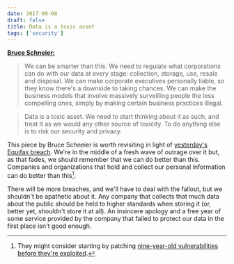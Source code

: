 ```yaml
---
date: 2017-09-08
draft: false
title: Data is a toxic asset
tags: ['security']
---
```


**[Bruce Schneier:](https://www.schneier.com/blog/archives/2016/03/data_is_a_toxic.html)**

> We can be smarter than this. We need to regulate what corporations can do with our data at every stage: collection, storage, use, resale and disposal. We can make corporate executives personally liable, so they know there's a downside to taking chances. We can make the business models that involve massively surveilling people the less compelling ones, simply by making certain business practices illegal.<!-- excerpt -->

> Data is a toxic asset. We need to start thinking about it as such, and treat it as we would any other source of toxicity. To do anything else is to risk our security and privacy.

This piece by Bruce Schneier is worth revisiting in light of [yesterday's Equifax breach](https://www.theverge.com/2017/9/7/16270808/equifax-data-breach-us-identity-theft). We're in the middle of a fresh wave of outrage over it but, as that fades, we should remember that we can do better than this. Companies and organizations that hold and collect our personal information can do better than this[^1].

There will be more breaches, and we'll have to deal with the fallout, but we shouldn't be apathetic about it. Any company that collects that much data about the public should be held to higher standards when storing it (or, better yet, shouldn't store it at all). An insincere apology and a free year of some service provided by the company that failed to protect our data in the first place isn't good enough.

[^1]: They might consider starting by patching [nine-year-old vulnerabilities before they're exploited](https://qz.com/1073221/the-hackers-who-broke-into-equifax-exploited-a-nine-year-old-security-flaw/).
